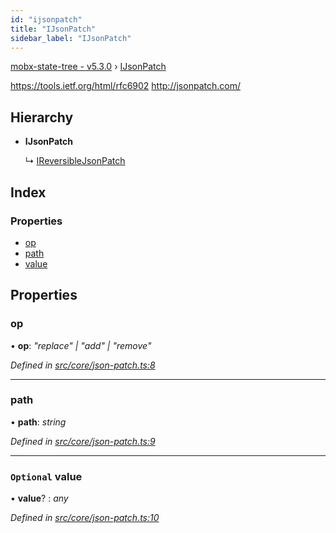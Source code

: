 ```yaml
---
id: "ijsonpatch"
title: "IJsonPatch"
sidebar_label: "IJsonPatch"
---
```


[mobx-state-tree - v5.3.0](../index.md) › [IJsonPatch](ijsonpatch.md)

https://tools.ietf.org/html/rfc6902
http://jsonpatch.com/

## Hierarchy

* **IJsonPatch**

  ↳ [IReversibleJsonPatch](ireversiblejsonpatch.md)

## Index

### Properties

* [op](ijsonpatch.md#op)
* [path](ijsonpatch.md#path)
* [value](ijsonpatch.md#optional-value)

## Properties

###  op

• **op**: *"replace" | "add" | "remove"*

*Defined in [src/core/json-patch.ts:8](https://github.com/mobxjs/mobx-state-tree/blob/73343f6b/src/core/json-patch.ts#L8)*

___

###  path

• **path**: *string*

*Defined in [src/core/json-patch.ts:9](https://github.com/mobxjs/mobx-state-tree/blob/73343f6b/src/core/json-patch.ts#L9)*

___

### `Optional` value

• **value**? : *any*

*Defined in [src/core/json-patch.ts:10](https://github.com/mobxjs/mobx-state-tree/blob/73343f6b/src/core/json-patch.ts#L10)*
